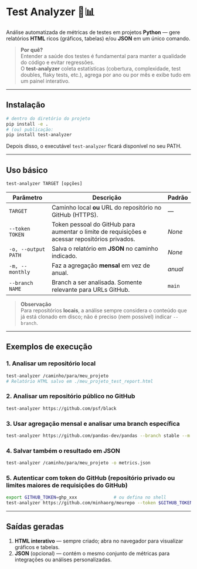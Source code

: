 # Test Analyzer 🧪📊  
Análise automatizada de métricas de testes em projetos **Python** — gere relatórios **HTML** ricos (gráficos, tabelas) e/ou **JSON** em um único comando.

> **Por quê?**  
> Entender a saúde dos testes é fundamental para manter a qualidade do código e evitar regressões.  
> O **test-analyzer** coleta estatísticas (cobertura, complexidade, test doubles, flaky tests, etc.), agrega por ano ou por mês e exibe tudo em um painel interativo.

---

## Instalação

```bash
# dentro do diretório do projeto
pip install -e .
# (ou) publicação:
pip install test-analyzer
```

Depois disso, o executável `test-analyzer` ficará disponível no seu PATH.

---

## Uso básico

```text
test-analyzer TARGET [opções]
```

| Parâmetro           | Descrição                                                                                                                                                          | Padrão          |
|---------------------|---------------------------------------------------------------------------------------------------------------------------------------------------------------------|-----------------|
| `TARGET`            | Caminho local **ou** URL do repositório no GitHub (HTTPS).                                                                                                          | —               |
| `--token TOKEN`     | Token pessoal do GitHub para aumentar o limite de requisições e acessar repositórios privados.                                                                     | _None_          |
| `-o, --output PATH` | Salva o relatório em **JSON** no caminho indicado.                                                                                                                  | _None_          |
| `-m, --monthly`     | Faz a agregação **mensal** em vez de anual.                                                                                                                         | _anual_         |
| `--branch NAME`     | Branch a ser analisada. Somente relevante para URLs GitHub.                                                                                                         | `main`          |

> **Observação**  
> Para repositórios **locais**, a análise sempre considera o conteúdo que já está clonado em disco; não é preciso (nem possível) indicar `--branch`.

---

## Exemplos de execução

### 1. Analisar um repositório local

```bash
test-analyzer /caminho/para/meu_projeto
# Relatório HTML salvo em ./meu_projeto_test_report.html
```

### 2. Analisar um repositório público no GitHub

```bash
test-analyzer https://github.com/psf/black
```

### 3. Usar agregação **mensal** e analisar uma branch específica

```bash
test-analyzer https://github.com/pandas-dev/pandas --branch stable --m
```

### 4. Salvar também o resultado em JSON

```bash
test-analyzer /caminho/para/meu_projeto -o metrics.json
```

### 5. Autenticar com token do GitHub (repositório privado ou limites maiores de requisições do GitHub)

```bash
export GITHUB_TOKEN=ghp_xxx              # ou defina no shell
test-analyzer https://github.com/minhaorg/meurepo --token $GITHUB_TOKEN
```

---

## Saídas geradas

1. **HTML interativo** — sempre criado; abra no navegador para visualizar gráficos e tabelas.  
2. **JSON** (opcional) — contém o mesmo conjunto de métricas para integrações ou análises personalizadas.